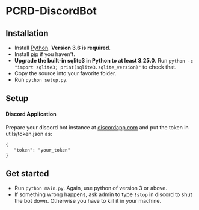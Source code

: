 # PCRD-DiscordBot
## Installation
 * Install [Python](https://www.python.org/downloads/). **Version 3.6 is required**.
 * Install [pip](https://pip.pypa.io/en/stable/installing/) if you haven't.
 * **Upgrade the built-in sqlite3 in Python to at least 3.25.0**. Run `python -c "import sqlite3; print(sqlite3.sqlite_version)"` to check that.
 * Copy the source into your favorite folder.
 * Run `python setup.py`.
## Setup
#### Discord Application
 Prepare your discord bot instance at [discordapp.com](https://discordapp.com/developers/applications/) and put the token in utils/token.json as:
 ```
 {
    "token": "your_token"
 }
 ```
## Get started
 * Run `python main.py`. Again, use python of version 3 or above.
 * If something wrong happens, ask admin to type `!stop` in discord to shut the bot down. Otherwise you have to kill it in your machine. 

